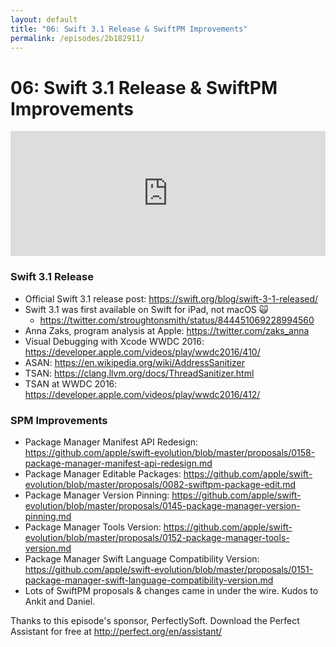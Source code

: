 ```yaml
---
layout: default
title: "06: Swift 3.1 Release & SwiftPM Improvements"
permalink: /episodes/2b182911/
---
```


# 06: Swift 3.1 Release & SwiftPM Improvements

<iframe frameBorder="0" height="200px" scrolling="no" seamless src="https://player.simplecast.com/43598351-fe72-46a5-ac3c-c1fe7619094c" width="100%"></iframe>

### Swift 3.1 Release

* Official Swift 3.1 release post: https://swift.org/blog/swift-3-1-released/
* Swift 3.1 was first available on Swift for iPad, not macOS 🙀
    * https://twitter.com/stroughtonsmith/status/844451069228994560
* Anna Zaks, program analysis at Apple: https://twitter.com/zaks_anna
* Visual Debugging with Xcode WWDC 2016: https://developer.apple.com/videos/play/wwdc2016/410/
* ASAN: https://en.wikipedia.org/wiki/AddressSanitizer
* TSAN: https://clang.llvm.org/docs/ThreadSanitizer.html
* TSAN at WWDC 2016: https://developer.apple.com/videos/play/wwdc2016/412/

### SPM Improvements

* Package Manager Manifest API Redesign: https://github.com/apple/swift-evolution/blob/master/proposals/0158-package-manager-manifest-api-redesign.md
* Package Manager Editable Packages: https://github.com/apple/swift-evolution/blob/master/proposals/0082-swiftpm-package-edit.md
* Package Manager Version Pinning: https://github.com/apple/swift-evolution/blob/master/proposals/0145-package-manager-version-pinning.md
* Package Manager Tools Version: https://github.com/apple/swift-evolution/blob/master/proposals/0152-package-manager-tools-version.md
* Package Manager Swift Language Compatibility Version: https://github.com/apple/swift-evolution/blob/master/proposals/0151-package-manager-swift-language-compatibility-version.md
* Lots of SwiftPM proposals & changes came in under the wire. Kudos to Ankit and Daniel.

Thanks to this episode's sponsor, PerfectlySoft. Download the Perfect Assistant for free at http://perfect.org/en/assistant/
